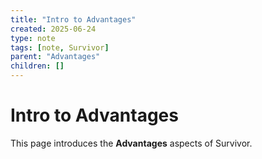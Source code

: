 ```yaml
---
title: "Intro to Advantages"
created: 2025-06-24
type: note
tags: [note, Survivor]
parent: "Advantages"
children: []
---
```


# Intro to Advantages

This page introduces the **Advantages** aspects of Survivor.
